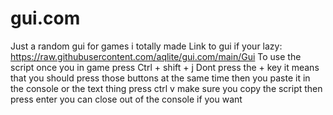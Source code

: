 # gui.com
Just a random gui for games i totally made
Link to gui if your lazy: https://raw.githubusercontent.com/aqlite/gui.com/main/Gui
To use the script once you in game press Ctrl + shift + j Dont press the + key it means that you should press those buttons at the same time then you paste it in the console or the text thing press ctrl v make sure you copy the script then press enter you can close out of the console if you want
